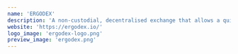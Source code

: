 ```yaml
---
name: 'ERGODEX'
description: 'A non-custodial, decentralised exchange that allows a quick, effortless and secure transfer of liquidity between the Ergo and Cardano networks.'
website: 'https://ergodex.io/'
logo_image: 'ergodex-logo.png'
preview_image: 'ergodex.png'
---
```

